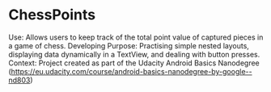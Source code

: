 # ChessPoints
Use: Allows users to keep track of the total point value of captured pieces in a game of chess.
Developing Purpose: Practising simple nested layouts, displaying data dynamically in a TextView, and dealing with button presses.
Context: Project created as part of the Udacity Android Basics Nanodegree (https://eu.udacity.com/course/android-basics-nanodegree-by-google--nd803)
